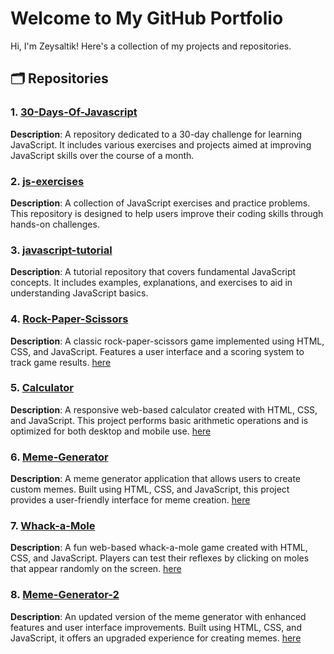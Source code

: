 # Welcome to My GitHub Portfolio

Hi, I'm Zeysaltik! Here's a collection of my projects and repositories.

## 🗂️ Repositories

### 1. [30-Days-Of-Javascript](https://github.com/zeysaltik/30-Days-Of-Javascript)
**Description**: A repository dedicated to a 30-day challenge for learning JavaScript. It includes various exercises and projects aimed at improving JavaScript skills over the course of a month.

### 2. [js-exercises](https://github.com/zeysaltik/js-exercises)
**Description**: A collection of JavaScript exercises and practice problems. This repository is designed to help users improve their coding skills through hands-on challenges.

### 3. [javascript-tutorial](https://github.com/zeysaltik/javascript-tutorial)
**Description**: A tutorial repository that covers fundamental JavaScript concepts. It includes examples, explanations, and exercises to aid in understanding JavaScript basics.

### 4. [Rock-Paper-Scissors](https://github.com/zeysaltik/rock-paper-scissors)
**Description**: A classic rock-paper-scissors game implemented using HTML, CSS, and JavaScript. Features a user interface and a scoring system to track game results. [here](https://zeysaltik.github.io/rock-paper-scissors/)

### 5. [Calculator](https://github.com/zeysaltik/Calculator)
**Description**: A responsive web-based calculator created with HTML, CSS, and JavaScript. This project performs basic arithmetic operations and is optimized for both desktop and mobile use. [here](https://zeysaltik.github.io/Calculator/)

### 6. [Meme-Generator](https://github.com/zeysaltik/meme-generator)
**Description**: A meme generator application that allows users to create custom memes. Built using HTML, CSS, and JavaScript, this project provides a user-friendly interface for meme creation. [here](https://zeysaltik.github.io/meme-generator/)

### 7. [Whack-a-Mole](https://github.com/zeysaltik/whack-a-mole)
**Description**: A fun web-based whack-a-mole game created with HTML, CSS, and JavaScript. Players can test their reflexes by clicking on moles that appear randomly on the screen. [here](https://zeysaltik.github.io/whack-a-mole/)

### 8. [Meme-Generator-2](https://github.com/zeysaltik/meme-generator-2)
**Description**: An updated version of the meme generator with enhanced features and user interface improvements. Built using HTML, CSS, and JavaScript, it offers an upgraded experience for creating memes. 
 [here](https://zeysaltik.github.io/meme-generator-2/)



<!--
**zeysaltik/zeysaltik** is a ✨ _special_ ✨ repository because its `README.md` (this file) appears on your GitHub profile.

Here are some ideas to get you started:

- 🔭 I’m currently working on ...
- 🌱 I’m currently learning ...
- 👯 I’m looking to collaborate on ...
- 🤔 I’m looking for help with ...
- 💬 Ask me about ...
- 📫 How to reach me: ...
- 😄 Pronouns: ...
- ⚡ Fun fact: ...
-->
